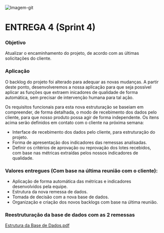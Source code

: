 ![Imagem-git](https://user-images.githubusercontent.com/56441318/83288074-2af5e080-a1b9-11ea-9049-6c27b940c1b7.jpg)

# ENTREGA 4 (Sprint 4)

### Objetivo
<p>Atualizar o encaminhamento do projeto, de acordo com as últimas solicitações do cliente.</p>

### Aplicação
<p>O backlog do projeto foi alterado para adequar as novas mudanças. A partir deste ponto, desenvolveremos a nossa aplicação para que seja possível aplicar as funções que extraem inicadores de qualidade de forma automática, sem precisar de intervenção humana para tal ação.</p>
<p>Os requisitos funcionais para esta nova estruturação se baseiam em compreender, de forma detalhada, o modo de recebimento dos dados pelo cliente, para que nosso produto possa agir de forma independente. Os itens acima serão definidos em contato com o cliente na próxima semana:</p>

<ul>
  <li>Interface de recebimento dos dados pelo cliente, para estruturação do projeto.</li>
  <li>Forma de apresentação dos indicadores das remessas analisadas.</li>
  <li>Definir os critérios de aprovação ou reprovação dos lotes recebidos, com base nas métricas extraídas pelos nossos indicadores de qualidade.</li>
</ul>

### Valores entregues (Com base na última reunião com o cliente):
- Aplicação de forma automática das métricas e indicadores desenvolvidos pela equipe.
- Estrutura da nova remessa de dados.
- Tomada de decisão com a nova base de dados.
- Organização e criação dos novos backlogs com base na última reunião.

### Reestruturação da base de dados com as 2 remessas
[Estrutura da Base de Dados.pdf](https://github.com/justhenrique/SPC-projeto-integrador/files/4776656/Estrutura.da.Base.de.Dados.pdf)
